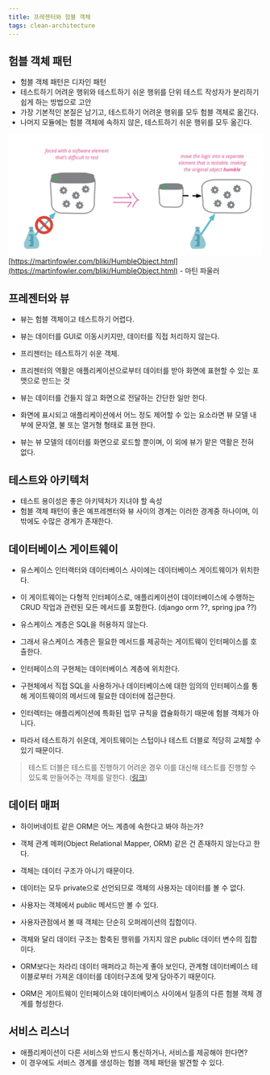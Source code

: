 ```yaml
---
title: 프레젠터와 험블 객체
tags: clean-architecture
---
```

## 험블 객체 패턴

- 험블 객체 패턴은 디자인 패턴
- 테스트하기 어려운 행위와 테스트하기 쉬운 행위를 단위 테스트 작성자가 분리하기 쉽게 하는 방법으로 고안
- 가장 기본적인 본질은 남기고, 테스트하기 어려운 행위를 모두 험블 객체로 옮긴다.
- 나머지 모듈에는 험블 객체에 속하지 않은, 테스트하기 쉬운 행위를 모두 옮긴다.

![humble object](/images/humble.png)
[https://martinfowler.com/bliki/HumbleObject.html](https://martinfowler.com/bliki/HumbleObject.html) - 마틴 파울러

## 프레젠터와 뷰

- 뷰는 험블 객체이고 테스트하기 어렵다.
- 뷰는 데이터를 GUI로 이동시키지만, 데이터를 직접 처리하지 않는다.

- 프리젠터는 테스트하기 쉬운 객체.
- 프리젠터의 역활은 애플리케이션으로부터 데이터를 받아 화면에 표현할 수 있는 포맷으로 만드는 것
- 뷰는 데이터를 건들지 않고 화면으로 전달하는 간단한 일만 한다.

- 화면에 표시되고 애플리케이션에서 어느 정도 제어할 수 있는 요소라면 뷰 모델 내부에 문자열, 불 또는 열거형 형태로 표현 한다.
- 뷰는 뷰 모델의 데이터를 화면으로 로드할 뿐이며, 이 외에 뷰가 맡은 역활은 전혀 없다.

## 테스트와 아키텍처

- 테스트 용이성은 좋은 아키텍처가 지녀야 할 속성
- 험블 객체 패턴이 좋은 예프레젠터와 뷰 사이의 경계는 이러한 경계중 하나이며, 이 밖에도 수많은 경계가 존재한다.

## 데이터베이스 게이트웨이

- 유스케이스 인터랙터와 데이터베이스 사이에는 데이터베이스 게이트웨이가 위치한다.
- 이 게이트웨이는 다형적 인터페이스로, 애플리케이션이 데이터베이스에 수행하는 CRUD 작업과 관련된 모든 메서드를 포함한다. (django orm ??, spring jpa ??)

- 유스케이스 계층은 SQL을 허용하지 않는다.
- 그래서 유스케이스 계층은 필요한 메서드를 제공하는 게이트웨이 인터페이스를 호츌한다.
- 인터페이스의 구현체는 데이터베이스 계층에 위치한다.
- 구현체에서 직접 SQL을 사용하거나 데이터베이스에 대한 임의의 인터페이스를 통해 게이트웨이의 메서드에 필요한 데이터에 접근한다.

- 인터렉터는 애플리케이션에 특화된 업무 규칙을 캡슐화하기 때문에 험블 객체가 아니다.
- 따라서 테스트하기 쉬운데, 게이트웨이는 스텁이나 테스트 더블로 적당히 교체할 수 있기 때문이다.

> 테스트 더블은 테스트를 진행하기 어려운 경우 이를 대신해 테스트를 진행할 수 있도록 만들어주는 객체를 말한다. ([링크](https://woowacourse.github.io/javable/post/2020-09-19-what-is-test-double/))

## 데이터 매퍼

- 하이버네이트 같은 ORM은 어느 계층에 속한다고 봐야 하는가?

- 객체 관계 메퍼(Object Relational Mapper, ORM) 같은 건 존재하지 않는다고 한다.
- 객체는 데이터 구조가 아니기 때문이다.
- 데이터는 모두 private으로 선언되므로 객체의 사용자는 데이터를 볼 수 없다.
- 사용자는 객체에서 public 메서드만 볼 수 있다.
- 사용자관점에서 볼 때 객체는 단순히 오퍼레이션의 집합이다.

- 객체와 달리 데이터 구조는 함축된 행위를 가지지 않은 public 데이터 변수의 집합이다.
- ORM보다는 차라리 데이터 매퍼라고 하는게 좋아 보인다, 관계형 데이터베이스 테이블로부터 가져온 데이터를 데이터구조에 맞게 담아주기 때문이다.

- ORM은 게이트웨이 인터페이스와 데이터베이스 사이에서 일종의 다른 험블 객체 경계를 형성한다.

## 서비스 리스너

- 애플리케이션이 다른 서비스와 반드시 통신하거나, 서비스를 제공해야 한다면?
- 이 경우에도 서비스 경계를 생성하는 험블 객체 패턴을 발견할 수 있다.

